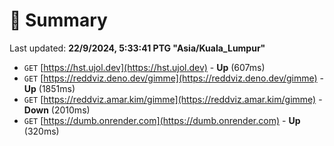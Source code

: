 # 📖 Summary
Last updated: **22/9/2024, 5:33:41 PTG "Asia/Kuala_Lumpur"**

- `GET` [https://hst.ujol.dev](https://hst.ujol.dev) - **Up** (607ms)
- `GET` [https://reddviz.deno.dev/gimme](https://reddviz.deno.dev/gimme) - **Up** (1851ms)
- `GET` [https://reddviz.amar.kim/gimme](https://reddviz.amar.kim/gimme) - **Down** (2010ms)
- `GET` [https://dumb.onrender.com](https://dumb.onrender.com) - **Up** (320ms)
